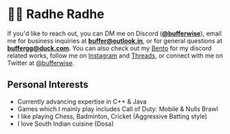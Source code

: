 # 👋🏻 Radhe Radhe

If you'd like to reach out, you can DM me on Discord ([**@bufferwise**](https://discord.gg/26MMXRHgZB)), email me for business inquiries at [**buffer@outlook.in**](mailto:buffer@outlook.in), or for general questions at [**buffergg@duck.com**](mailto:buffergg@duck.com). You can also check out my [Bento](https://bento.me/buffer) for my discord related works, follow me on [Instagram](https://www.instagram.com/bufferwise) and [Threads](https://www.threads.net/bufferwise), or connect with me on Twitter at [@bufferwise](https://x.com/bufferwise).

## Personal Interests

- Currently advancing expertise in C++ & Java
- Games which I mainly play includes Call of Duty: Mobile & Nulls Brawl
- I like playing Chess, Badminton, Cricket (Aggressive Batting style)
- I love South Indian cuisine (Dosa)
